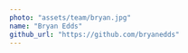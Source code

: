 ```yaml
---
photo: "assets/team/bryan.jpg"
name: "Bryan Edds"
github_url: "https://github.com/bryanedds"
---
```

